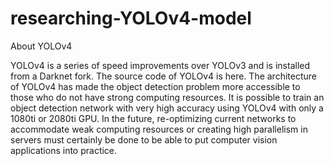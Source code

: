 # researching-YOLOv4-model

About YOLOv4

YOLOv4 is a series of speed improvements over YOLOv3 and is installed from a Darknet fork. The source code of YOLOv4 is here. The architecture of YOLOv4 has made the object detection problem more accessible to those who do not have strong computing resources. It is possible to train an object detection network with very high accuracy using YOLOv4 with only a 1080ti or 2080ti GPU. In the future, re-optimizing current networks to accommodate weak computing resources or creating high parallelism in servers must certainly be done to be able to put computer vision applications into practice.
